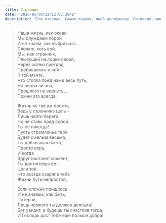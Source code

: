 ```yaml
---
title: Странник
date: "2020-01-05T22:12:03.284Z"
description: "Еле откопал. Самое первое, мной написанное. По-моему, мне было лет 17:)"
---
```


>  Наша жизнь, как океан </br>
>  Мы блуждаем порой</br>
>  И не знаем, как выбраться...</br>
>  Сложно, хоть вой.</br>
>  Мы, как странник,</br>
>  Плывущий на лодке своей,</br>
>  Через сотню преград</br>
>  Пробиваемся к ней -</br>
>  К той мечте,</br>
>  Что стояла пред нами весь путь,</br>
>  Но верна ли она,</br>
>  Прошлого не вернуть...</br>
>  Помни это всегда.</br>
>  
>  Жизнь не так уж проста.</br>
>  Ведь у странника цель -</br>
>  Лишь найти берега.</br>
>  Но не ставь пред собой</br>
>  Ты ее никогда!</br>
>  Пусть стремленье твое</br>
>  Будет смелым весьма,</br>
>  Ты добьешься всего,</br>
>  Просто верь,</br>
>  И когда</br>
>  Вдруг настанет момент,</br>
>  Ты достигнешь ее -</br>
>  Цели той,</br>
>  Что всегда озаряла тебе</br>
>  Жизни путь непростой,</br>
>  
>  Если сложно пришлось</br>
>  И не знаешь, как быть,</br>
>  Потерпи,</br>
>  Лишь немного ты должен доплыть!</br>
>  Бог увидит, и будешь ты счастлив тогда,</br>
>  И Господь даст тебе еще больше добра!</br>